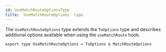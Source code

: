 ```yaml
---
id: UseMatchRouteOptionsType
title: `UseMatchRouteOptions` type
---
```



The `UseMatchRouteOptions` type extends the `ToOptions` type and describes additional options available when using the `useMatchRoute` hook.

```tsx
export type UseMatchRouteOptions = ToOptions & MatchRouteOptions
```
